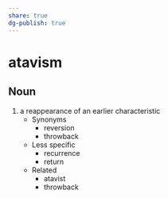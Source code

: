 ```yaml
---
share: true
dg-publish: true
---
```

# atavism


## Noun

1. a reappearance of an earlier characteristic
	- Synonyms
		- reversion
		- throwback
	- Less specific
		- recurrence
		- return
	- Related
		- atavist
		- throwback